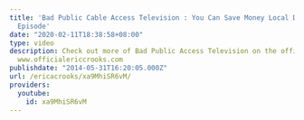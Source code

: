 ```yaml
---
title: 'Bad Public Cable Access Television : You Can Save Money Local Dollar Store
  Episode'
date: "2020-02-11T18:38:58+08:00"
type: video
description: Check out more of Bad Public Access Television on the official website
  www.officialericcrooks.com
publishdate: "2014-05-31T16:20:05.000Z"
url: /ericacrooks/xa9MhiSR6vM/
providers:
  youtube:
    id: xa9MhiSR6vM
---
```

